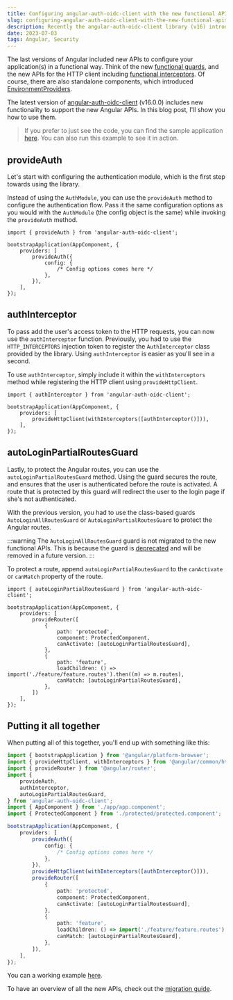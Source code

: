```yaml
---
title: Configuring angular-auth-oidc-client with the new functional APIs
slug: configuring-angular-auth-oidc-client-with-the-new-functional-apis
description: Recently the angular-auth-oidc-client library (v16) introduced new APIs to configure the library in a functional way. In this blog post, I'll show you how to use them.
date: 2023-07-03
tags: Angular, Security
---
```


The last versions of Angular included new APIs to configure your application(s) in a functional way.
Think of the new [functional guards](https://www.danywalls.com/how-to-use-functional-router-guards-in-angular), and the new APIs for the HTTP client including [functional interceptors](https://www.angulararchitects.io/aktuelles/the-refurbished-httpclient-in-angular-15-standalone-apis-and-functional-interceptors/).
Of course, there are also standalone components, which introduced [EnvironmentProviders](https://netbasal.com/how-to-keep-your-angular-providers-from-ending-up-in-the-wrong-injector-151bd095ff0d).

The latest version of [angular-auth-oidc-client](https://angular-auth-oidc-client.com/docs/intro) (v16.0.0) includes new functionality to support the new Angular APIs. In this blog post, I'll show you how to use them.

> If you prefer to just see the code, you can find the sample application [here](https://github.com/damienbod/angular-auth-oidc-client/tree/main/projects/sample-code-flow-standalone). You can also run this example to see it in action.

## provideAuth

Let's start with configuring the authentication module, which is the first step towards using the library.

Instead of using the `AuthModule`, you can use the `provideAuth` method to configure the authentication flow.
Pass it the same configuration options as you would with the `AuthModule` (the config object is the same) while invoking the `provideAuth` method.

```ts{1, 5-9}:main.ts
import { provideAuth } from 'angular-auth-oidc-client';

bootstrapApplication(AppComponent, {
    providers: [
        provideAuth({
            config: {
                /* Config options comes here */
            },
        }),
    ],
});
```

## authInterceptor

To pass add the user's access token to the HTTP requests, you can now use the `authInterceptor` function.
Previously, you had to use the `HTTP_INTERCEPTORS` injection token to register the `AuthInterceptor` class provided by the library.
Using `authInterceptor` is easier as you'll see in a second.

To use `authInterceptor`, simply include it within the `withInterceptors` method while registering the HTTP client using `provideHttpClient`.

```ts{1, 5}:main.ts
import { authInterceptor } from 'angular-auth-oidc-client';

bootstrapApplication(AppComponent, {
    providers: [
        provideHttpClient(withInterceptors([authInterceptor()])),
    ],
});
```

## autoLoginPartialRoutesGuard

Lastly, to protect the Angular routes, you can use the `autoLoginPartialRoutesGuard` method.
Using the guard secures the route, and ensures that the user is authenticated before the route is activated.
A route that is protected by this guard will redirect the user to the login page if she's not authenticated.

With the previous version, you had to use the class-based guards `AutoLoginAllRoutesGuard` or `AutoLoginPartialRoutesGuard` to protect the Angular routes.

:::warning
The `AutoLoginAllRoutesGuard` guard is not migrated to the new functional APIs.
This is because the guard is [deprecated](https://angular-auth-oidc-client.com/docs/migrations/v15-to-v16#the-guard-autologinallroutesguard-is-deprecated-in-favor-of-autologinpartialroutesguard) and will be removed in a future version.
:::

To protect a route, append `autoLoginPartialRoutesGuard` to the `canActivate` or `canMatch` property of the route.

```ts{1, 9, 14}:main.ts
import { autoLoginPartialRoutesGuard } from 'angular-auth-oidc-client';

bootstrapApplication(AppComponent, {
    providers: [
        provideRouter([
            {
                path: 'protected',
                component: ProtectedComponent,
                canActivate: [autoLoginPartialRoutesGuard],
            },
            {
                path: 'feature',
                loadChildren: () => import('./feature/feature.routes').then((m) => m.routes),
                canMatch: [autoLoginPartialRoutesGuard],
            },
        ])
    ],
});
```

## Putting it all together

When putting all of this together, you'll end up with something like this:

```ts:main.ts
import { bootstrapApplication } from '@angular/platform-browser';
import { provideHttpClient, withInterceptors } from '@angular/common/http';
import { provideRouter } from '@angular/router';
import {
	provideAuth,
	authInterceptor,
	autoLoginPartialRoutesGuard,
} from 'angular-auth-oidc-client';
import { AppComponent } from './app/app.component';
import { ProtectedComponent } from './protected/protected.component';

bootstrapApplication(AppComponent, {
	providers: [
		provideAuth({
			config: {
				/* Config options comes here */
			},
		}),
		provideHttpClient(withInterceptors([authInterceptor()])),
		provideRouter([
			{
				path: 'protected',
				component: ProtectedComponent,
				canActivate: [autoLoginPartialRoutesGuard],
			},
			{
				path: 'feature',
				loadChildren: () => import('./feature/feature.routes').then((m) => m.routes),
				canMatch: [autoLoginPartialRoutesGuard],
			},
		]),
	],
});
```

You can a working example [here](https://github.com/damienbod/angular-auth-oidc-client/tree/main/projects/sample-code-flow-standalone).

To have an overview of all the new APIs, check out the [migration guide](https://angular-auth-oidc-client.com/docs/migrations/v15-to-v16).
